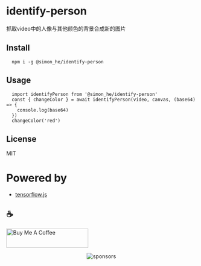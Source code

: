 # identify-person
抓取video中的人像与其他颜色的背景合成新的图片

## Install
```
  npm i -g @simon_he/identify-person
```

## Usage
```
  import identifyPerson from '@simon_he/identify-person'
  const { changeColor } = await identifyPerson(video, canvas, (base64) => {
    console.log(base64)
  })
  changeColor('red')
```

## License
MIT

# Powered by
- [tensorflow.js](https://github.com/tensorflow/tfjs-models)

## :coffee: 
<a href="https://github.com/Simon-He95/sponsor" target="_blank"><img src="https://cdn.buymeacoffee.com/buttons/default-orange.png" alt="Buy Me A Coffee" style="height: 51px !important;width: 217px !important;" ></a>

<span><div align="center">![sponsors](https://www.hejian.club/images/sponsors.jpg)</div></span>

